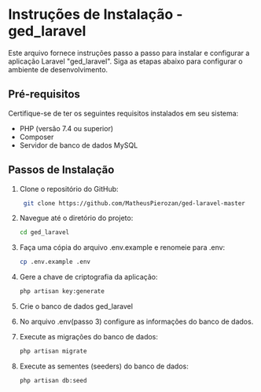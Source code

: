# Instruções de Instalação - ged_laravel

Este arquivo fornece instruções passo a passo para instalar e configurar a aplicação Laravel "ged_laravel". Siga as etapas abaixo para configurar o ambiente de desenvolvimento.

## Pré-requisitos

Certifique-se de ter os seguintes requisitos instalados em seu sistema:

- PHP (versão 7.4 ou superior)
- Composer
- Servidor de banco de dados MySQL

## Passos de Instalação

1. Clone o repositório do GitHub:

   ```bash
    git clone https://github.com/MatheusPierozan/ged-laravel-master
   ```

2. Navegue até o diretório do projeto:

    ```bash
    cd ged_laravel
    ```

3. Faça uma cópia do arquivo .env.example e renomeie para .env:

    ```bash
    cp .env.example .env
    ```

4. Gere a chave de criptografia da aplicação:

    ```bash
    php artisan key:generate
    ```

5. Crie o banco de dados ged_laravel

6. No arquivo .env(passo 3) configure as informações do banco de dados.

7. Execute as migrações do banco de dados:

    ```bash
    php artisan migrate
    ```

8. Execute as sementes (seeders) do banco de dados:

    ```bash
    php artisan db:seed
    ```
